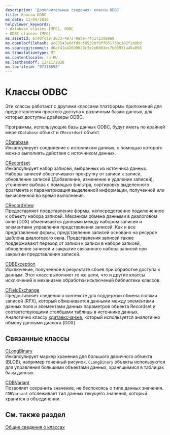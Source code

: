 ```yaml
---
description: 'Дополнительные сведения: классы ODBC'
title: Классы ODBC
ms.date: 11/04/2016
helpviewer_keywords:
- database classes [MFC], ODBC
- ODBC classes [MFC]
ms.assetid: 6c40fca8-3033-4873-9abe-7f51725de0e0
ms.openlocfilehash: ac03543a6dfd9cf85320f9ff051730c102f2e0bd
ms.sourcegitcommit: d6af41e42699628c3e2e6063ec7b03931a49a098
ms.translationtype: MT
ms.contentlocale: ru-RU
ms.lasthandoff: 12/11/2020
ms.locfileid: "97318693"
---
```

# <a name="odbc-classes"></a>Классы ODBC

Эти классы работают с другими классами платформы приложений для предоставления простого доступа к различным базам данных, для которых доступны драйверы ODBC.

Программы, использующие базы данных ODBC, будут иметь по крайней мере `CDatabase` объект и `CRecordset` объект.

[CDatabase](reference/cdatabase-class.md)<br/>
Инкапсулирует соединение с источником данных, с помощью которого можно выполнять действия с источником данных.

[CRecordset](reference/crecordset-class.md)<br/>
Инкапсулирует набор записей, выбранных из источника данных. Наборы записей обеспечивают прокрутку от записи к записи, обновление записей (Добавление, изменение и удаление записей), уточнение выбора с помощью фильтра, сортировку выделенного фрагмента и параметризация выделенной информации, полученной или вычисленной во время выполнения.

[CRecordView](reference/crecordview-class.md)<br/>
Предоставляет представление формы, непосредственно подключенное к объекту набора записей. Механизм обмена данными в диалоговом окне (DDX) обменивается данными между набором записей и элементами управления представления записей. Как и все представления формы, представление записей основано на ресурсе шаблона диалогового окна. Представления записей также поддерживают переход от записи к записи в наборе записей, обновление записей и закрытие связанного набора записей при закрытии представления записей.

[CDBException](reference/cdbexception-class.md)<br/>
Исключение, полученное в результате сбоев при обработке доступа к данным. Этот класс выполняет те же цели, что и другие классы исключений в механизме обработки исключений библиотеки классов.

[CFieldExchange](reference/cfieldexchange-class.md)<br/>
Предоставляет сведения о контексте для поддержки обмена полями записей (RFX), который обменивается данными между элементами данных поля и элементами данных параметров объекта Recordset и соответствующими столбцами таблицы в источнике данных. Аналогично классу [кдатаексчанже](reference/cdataexchange-class.md), который используется аналогично обмену данными диалога (DDX).

## <a name="related-classes"></a>Связанные классы

[CLongBinary](reference/clongbinary-class.md)<br/>
Инкапсулирует маркер хранения для большого двоичного объекта (BLOB), например точечный рисунок. `CLongBinary` объекты используются для управления большими объектами данных, хранящимися в таблицах базы данных.

[CDBVariant](reference/cdbvariant-class.md)<br/>
Позволяет сохранить значение, не беспокоясь о типе данных значения. `CDBVariant` отслеживает тип данных текущего значения, который хранится в объединении.

## <a name="see-also"></a>См. также раздел

[Общие сведения о классах](class-library-overview.md)
